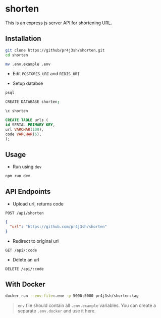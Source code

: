 # shorten

This is an express js server API for shortening URL.

## Installation

```bash
git clone https://github/pr4j3sh/shorten.git
cd shorten
```

```bash
mv .env.example .env
```

- Edit `POSTGRES_URI` and `REDIS_URI`

- Setup databse

```bash
psql
```

```bash
CREATE DATABASE shorten;
```

```bash
\c shorten
```

```sql
CREATE TABLE urls (
id SERIAL PRIMARY KEY,
url VARCHAR(100),
code VARCHAR(6),
);
```

## Usage

- Run using `dev`

```bash
npm run dev
```

## API Endpoints

- Upload url, returns code

```
POST /api/shorten
```

```json
{
  "url": "https://github.com/pr4j3sh/shorten"
}
```

- Redirect to original url

```
GET /api/:code
```

- Delete an url

```
DELETE /api/:code
```

## With Docker

```bash
docker run --env-file=.env -p 5000:5000 pr4j3sh/shorten:tag
```

> `env` file should contain all `.env.example` variables. You can create a separate `.env.docker` and use it here.
